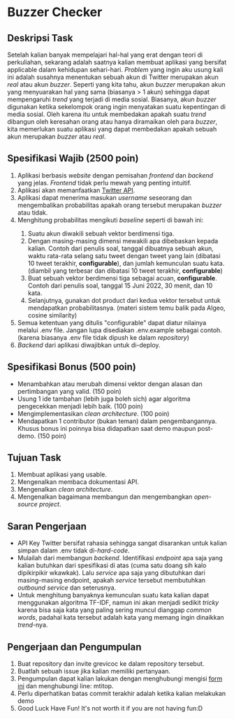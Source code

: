 # Buzzer Checker

## Deskripsi Task
Setelah kalian banyak mempelajari hal-hal yang erat dengan teori di perkuliahan, sekarang adalah saatnya kalian membuat aplikasi yang bersifat applicable dalam kehidupan sehari-hari. *Problem* yang ingin aku usung kali ini adalah susahnya menentukan sebuah akun di Twitter merupakan akun *real* atau akun *buzzer*. Seperti yang kita tahu, akun *buzzer* merupakan akun yang menyuarakan hal yang sama (biasanya > 1 akun) sehingga dapat mempengaruhi *trend* yang terjadi di media sosial. Biasanya, akun *buzzer* digunakan ketika sekelompok orang ingin menyatakan suatu kepentingan di media sosial. Oleh karena itu untuk membedakan apakah suatu *trend* dibangun oleh keresahan orang atau hanya diramaikan oleh para *buzzer*, kita memerlukan suatu aplikasi yang dapat membedakan apakah sebuah akun merupakan *buzzer* atau *real*.

## Spesifikasi Wajib (2500 poin)
<ol>
  <li>Aplikasi berbasis <i>website</i> dengan pemisahan <i>frontend</i> dan <i>backend</i> yang jelas. <i>Frontend</i> tidak perlu mewah yang penting intuitif.</li>
  <li>Aplikasi akan memanfaatkan <a href=https://developer.twitter.com/en/docs/twitter-api>Twitter API</a>.</li>
  <li>Aplikasi dapat menerima masukan <i>username</i> seseorang dan mengembalikan probabilitas apakah orang tersebut merupakan <i>buzzer</i> atau tidak.</li>
  <li>Menghitung probabilitas mengikuti <i>baseline</i> seperti di bawah ini:</li>
  <ol>
    <li>Suatu akun diwakili sebuah vektor berdimensi tiga.</li>
    <li>Dengan masing-masing dimensi mewakili apa dibebaskan kepada kalian. Contoh dari penulis soal, tanggal dibuatnya sebuah akun, waktu rata-rata selang satu tweet dengan tweet yang lain (dibatasi 10 tweet terakhir, <b>configurable</b>), dan jumlah kemunculan suatu kata. (diambil yang terbesar dan dibatasi 10 tweet terakhir, <b>configurable</b>)</li>
    <li>Buat sebuah vektor berdimensi tiga sebagai acuan, <b>configurable</b>. Contoh dari penulis soal, tanggal 15 Juni 2022, 30 menit, dan 10 kata.</li>
    <li>Selanjutnya, gunakan dot product dari kedua vektor tersebut untuk mendapatkan probabilitasnya. (materi sistem temu balik pada Algeo, cosine similarity)</li>
   </ol>
  <li>Semua ketentuan yang ditulis "configurable" dapat diatur nilainya melalui .env file. Jangan lupa disediakan .env.example sebagai contoh. (karena biasanya .env file tidak dipush ke dalam <i>repository</i>)</li>
  <li><i>Backend</i> dari aplikasi diwajibkan untuk di-deploy.</li>
</ol>

## Spesifikasi Bonus (500 poin)
<ul>
  <li>Menambahkan atau merubah dimensi vektor dengan alasan dan pertimbangan yang valid. (150 poin)</li>
  <li>Usung 1 ide tambahan (lebih juga boleh sich) agar algoritma pengecekkan menjadi lebih baik. (100 poin)</li>
  <li>Mengimplementasikan <i>clean architecture</i>. (100 poin)</li>
  <li>Mendapatkan 1 contributor (bukan teman) dalam pengembangannya. Khusus bonus ini poinnya bisa didapatkan saat demo maupun post-demo. (150 poin)</li>
</ul>

## Tujuan Task
<ol>
  <li>Membuat aplikasi yang usable.</li>
  <li>Mengenalkan membaca dokumentasi API.</li>
  <li>Mengenalkan <i>clean architecture</i>.</li>
  <li>Mengenalkan bagaimana membangun dan mengembangkan <i>open-source project</i>.</li>
</ol>

## Saran Pengerjaan
<ul>
  <li>API Key Twitter bersifat rahasia sehingga sangat disarankan untuk kalian simpan dalam .env tidak di-<i>hard-code</i>.</li>
  <li>Mulailah dari membangun <i>backend</i>. Identifikasi <i>endpoint</i> apa saja yang kalian butuhkan dari spesifikasi di atas (cuma satu doang sih kalo dipikirpikir wkawkak). Lalu <i>service</i> apa saja yang dibutuhkan dari masing-masing endpoint, apakah <i>service</i> tersebut membutuhkan <i>outbound service</i> dan seterusnya. </li>
  <li>Untuk menghitung banyaknya kemunculan suatu kata kalian dapat menggunakan algoritma TF-IDF, namun ini akan menjadi sedikit <i>tricky</i> karena bisa saja kata yang paling sering muncul dianggap <i>common words</i>, padahal kata tersebut adalah kata yang memang ingin dinaikkan <i>trend</i>-nya.</li>
</ul>

## Pengerjaan dan Pengumpulan
<ol>
  <li>Buat repository dan invite grevicoc ke dalam repository tersebut.</li>
  <li>Buatlah sebuah issue jika kalian memiliki pertanyaan.</li>
  <li>Pengumpulan dapat kalian lakukan dengan menghubungi mengisi <a href="https://docs.google.com/forms/d/e/1FAIpQLSes4nTI-vuL3IsVAqRPet2ongHGtm0hU5A8UCBnL012vmvwXA/viewform?usp=sf_link">form ini</a> dan menghubungi line: mtitop.</li>
  <li>Perlu diperhatikan batas commit terakhir adalah ketika kalian melakukan demo</li>
  <li>Good Luck Have Fun! It's not worth it if you are not having fun:D</li>
</ol>
